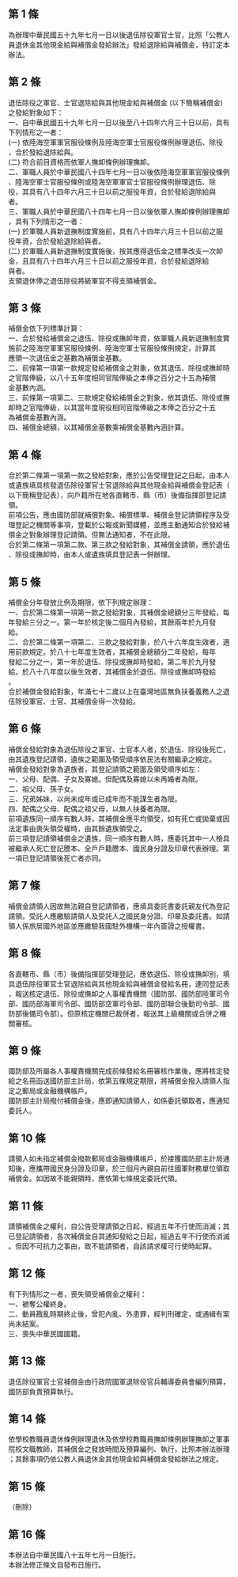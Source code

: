 第 1 條
-------
為辦理中華民國五十九年七月一日以後退伍除役軍官士官，比照「公教人  
員退休金其他現金給與補償金發給辦法」發給退除給與補償金，特訂定本  
辦法。

第 2 條
-------
退伍除役之軍官、士官退除給與其他現金給與補償金 (以下簡稱補償金)  
之發給對象如下：  
一、自中華民國五十九年七月一日以後至八十四年六月三十日以前，具有  
    下列情形之一者：  
 (一) 依陸海空軍軍官服役條例及陸海空軍士官服役條例辦理退伍、除役  
      ，合於發給退除給與。  
 (二) 符合前目資格而依軍人撫卹條例辦理撫卹。  
二、軍職人員於中華民國八十四年七月一日以後依陸海空軍軍官服役條例  
    、陸海空軍士官服役條例或陸海空軍軍官士官服役條例辦理退伍、除  
    役，其具有八十四年六月三十日以前之服役年資，合於發給退除給與  
    者。  
三、軍職人員於中華民國八十四年七月一日以後依軍人撫卹條例辦理撫卹  
    ，具有下列情形之一者：  
 (一) 於軍職人員新退撫制度實施前，具有八十四年六月三十日以前之服  
      役年資，合於發給退除給與者。  
 (二) 於軍職人員新退撫制度實施後，按其應得退伍金之標準改支一次卹  
      金，且具有八十四年六月三十日以前之服役年資，合於發給退除給  
      與者。  
支領退休俸之退伍除役將級軍官不得支領補償金。

第 3 條
-------
補償金依下列標準計算：  
一、合於發給補償金之退伍、除役或撫卹年資，依軍職人員新退撫制度實  
    施前之陸海空軍軍官服役條例、陸海空軍士官服役條例規定，計算其  
    應領一次退伍金之基數為補償金基數。  
二、前條第一項第一款規定發給補償金之對象，依其退伍、除役或撫卹時  
    之官階俸級，以八十五年度相同官階俸級之本俸之百分之十五為補償  
    金基數內涵。  
三、前條第一項第二、三款規定發給補償金之對象，依其退伍、除役或撫  
    卹時之官階俸級，以其當年度現役相同官階俸級之本俸之百分之十五  
    為補償金基數內涵。  
四、補償金總額，以其補償金基數乘補償金基數內涵計算。

第 4 條
-------
合於第二條第一項第一款之發給對象，應於公告受理登記之日起，由本人  
或遺族填具核發退伍除役軍官士官退除給與其他現金給與補償金登記表（  
以下簡稱登記表），向戶籍所在地各直轄市、縣（市）後備指揮部登記請  
領。  
前項公告，應由國防部就補償對象、補償標準、補償金登記請領程序及受  
理登記之機關等事項，登載於公報或新聞媒體，並應主動通知合於發給補  
償金之對象辦理登記請領。但無法通知者，不在此限。  
合於第二條第一項第二款、第三款之發給對象，其補償金請領，應於退伍  
、除役或撫卹時，由本人或遺族填具登記表一併辦理。

第 5 條
-------
補償金分年發放比例及期限，依下列規定辦理：  
一、合於第二條第一項第一款之發給對象，其補償金總額分三年發給，每  
    年發給三分之一。第一年於核定後二個月內發給，其餘兩年於九月發  
    給。  
二、合於第二條第一項第二、三款之發給對象，於八十六年度生效者，適  
    用前款規定。於八十七年度生效者，其補償金總額分二年發給，每年  
    發給二分之一，第一年於退伍、除役或撫卹時發給，第二年於九月發  
    給。於八十八年度以後生效者，其補償金於退伍、除役或撫卹時發給  
    。  
合於補償金發給對象，年滿七十二歲以上在臺灣地區無負扶養義務人之退  
伍除役軍官、士官、其補償金得一次發給。

第 6 條
-------
補償金發給對象為退伍除役之軍官、士官本人者，於退伍、除役後死亡，  
由其遺族登記請領，遺族之範圍及領受順序依民法有關繼承之規定。  
補償金發給對象為遺族者，其登記請領之範圍及領受順序如左：  
一、父母、配偶、子女及寡媳。但配偶及寡媳以未再婚者為限。  
二、祖父母、孫子女。  
三、兄弟姊妹，以尚未成年或已成年而不能謀生者為限。  
四、配偶之父母、配偶之祖父母，以無人扶養者為限。  
前項遺族同一順序有數人時，其補償金應平均領受，如有死亡或拋棄或因  
法定事由喪失領受權時，由其餘遺族領受之。  
前三項登記請領補償金之遺族，同一順序有數人時，應委託其中一人檢具  
被繼承人死亡登記謄本、全戶戶籍謄本、國民身分證及印章代表辦理。第  
一項已登記請領後死亡者亦同。

第 7 條
-------
補償金請領人因故無法親自登記請領者，應填具委託書委託親友代為登記  
請領。受託人應繳驗請領人及受託人之國民身分證、印章及委託書。如請  
領人係旅居國外地區並應繳驗我國駐外機構一年內簽證之授權書。

第 8 條
-------
各直轄市、縣（市）後備指揮部受理登記，應依退伍、除役或撫卹別，填  
具退伍除役軍官士官退除給與其他現金給與補償金發給名冊，連同登記表  
，報送核定退伍、除役或撫卹之人事權責機關（國防部、國防部陸軍司令  
部、國防部海軍司令部、國防部空軍司令部、國防部聯合後勤司令部、國  
防部後備司令部）。但原核定機關已裁併者，報送其上級機關或合併之機  
關審核。

第 9 條
-------
國防部及所屬各人事權責機關完成前條發給名冊審核作業後，應將核定發  
給之名冊函送國防部主計局，依第五條規定期限，將補償金撥入請領人指  
定之郵局或金融機構帳戶。  
國防部主計局撥付補償金後，應即通知請領人，如係委託領取者，應通知  
委託人。

第 10 條
--------
請領人如未指定補償金撥款郵局或金融機構帳戶，於接獲國防部主計局通  
知後，應攜帶國民身分證及印章，於三個月內親自前往國軍財務單位領取  
補償金。如因故不能親領時，應依第七條規定委託代領。

第 11 條
--------
請領補償金之權利，自公告受理請領之日起，經過五年不行使而消滅；其  
已登記請領者，各次補償金自其通知發給之日起，經過五年不行使而消滅  
。但因不可抗力之事由，致不能請領者，自該請求權可行使時起算。

第 12 條
--------
有下列情形之一者，喪失領受補償金之權利：  
一、褫奪公權終身。  
二、動員戡亂時期終止後，曾犯內亂、外患罪，經判刑確定，或通緝有案  
    尚未結案。  
三、喪失中華民國國籍。

第 13 條
--------
退伍除役軍官士官補償金由行政院國軍退除役官兵輔導委員會編列預算，  
國防部負責預算執行。

第 14 條
--------
依學校教職員退休條例辦理退休及依學校教職員撫卹條例辦理撫卹之軍事  
院校文職教師，其補償金之發放時間及預算編列、執行，比照本辦法辦理  
；其餘事項仍依公教人員退休金其他現金給與補償金發給辦法之規定。

第 15 條
--------
（刪除）

第 16 條
--------
本辦法自中華民國八十五年七月一日施行。  
本辦法修正條文自發布日施行。

